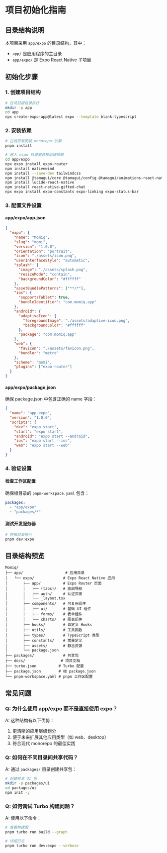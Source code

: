 # 项目初始化指南

## 目录结构说明

本项目采用 `app/expo` 的目录结构，其中：
- `app/` 是应用程序的主目录
- `app/expo/` 是 Expo React Native 子项目

## 初始化步骤

### 1. 创建项目结构
```bash
# 在项目根目录执行
mkdir -p app
cd app
npx create-expo-app@latest expo --template blank-typescript
```

### 2. 安装依赖
```bash
# 在根目录安装 monorepo 依赖
pnpm install

# 进入 expo 目录安装移动端依赖
cd app/expo
npx expo install expo-router
npm install nativewind
npm install --save-dev tailwindcss
npm install @tamagui/core @tamagui/config @tamagui/animations-react-native
npm install lucide-react-native
npm install react-native-gifted-chat
npx expo install expo-constants expo-linking expo-status-bar
```

### 3. 配置文件设置

#### app/expo/app.json
```json
{
  "expo": {
    "name": "Momiq",
    "slug": "momi",
    "version": "1.0.0",
    "orientation": "portrait",
    "icon": "./assets/icon.png",
    "userInterfaceStyle": "automatic",
    "splash": {
      "image": "./assets/splash.png",
      "resizeMode": "contain",
      "backgroundColor": "#ffffff"
    },
    "assetBundlePatterns": ["**/*"],
    "ios": {
      "supportsTablet": true,
      "bundleIdentifier": "com.momiq.app"
    },
    "android": {
      "adaptiveIcon": {
        "foregroundImage": "./assets/adaptive-icon.png",
        "backgroundColor": "#ffffff"
      },
      "package": "com.momiq.app"
    },
    "web": {
      "favicon": "./assets/favicon.png",
      "bundler": "metro"
    },
    "scheme": "momi",
    "plugins": ["expo-router"]
  }
}
```

#### app/expo/package.json
确保 package.json 中包含正确的 name 字段：
```json
{
  "name": "app-expo",
  "version": "1.0.0",
  "scripts": {
    "dev": "expo start",
    "start": "expo start",
    "android": "expo start --android",
    "ios": "expo start --ios",
    "web": "expo start --web"
  }
}
```

### 4. 验证设置

#### 检查工作区配置
确保根目录的 `pnpm-workspace.yaml` 包含：
```yaml
packages:
  - "app/expo"
  - "packages/*"
```

#### 测试开发服务器
```bash
# 在根目录执行
pnpm dev:expo
```

## 目录结构预览

```
Momiq/
├── app/                   # 应用目录
│   └── expo/             # Expo React Native 应用
│       ├── app/          # Expo Router 页面
│       │   ├── (tabs)/   # 底部导航
│       │   ├── auth/     # 认证页面
│       │   └── _layout.tsx
│       ├── components/   # 可复用组件
│       │   ├── ui/       # 基础 UI 组件
│       │   ├── forms/    # 表单组件
│       │   └── charts/   # 图表组件
│       ├── hooks/        # 自定义 Hooks
│       ├── utils/        # 工具函数
│       ├── types/        # TypeScript 类型
│       ├── constants/    # 常量定义
│       ├── assets/       # 静态资源
│       └── package.json
├── packages/             # 共享包
├── docs/                # 项目文档
├── turbo.json          # Turbo 配置
├── package.json        # 根 package.json
└── pnpm-workspace.yaml # pnpm 工作区配置
```

## 常见问题

### Q: 为什么使用 app/expo 而不是直接使用 expo？
A: 这种结构有以下优势：
1. 更清晰的应用层级划分
2. 便于未来扩展其他应用类型（如 web、desktop）
3. 符合现代 monorepo 的最佳实践

### Q: 如何在不同目录间共享代码？
A: 通过 `packages/` 目录创建共享包：
```bash
# 创建共享 UI 包
mkdir -p packages/ui
cd packages/ui
npm init -y
```

### Q: 如何调试 Turbo 构建问题？
A: 使用以下命令：
```bash
# 查看构建图
pnpm turbo run build --graph

# 详细日志
pnpm turbo run dev:expo --verbose
``` 